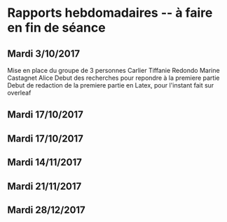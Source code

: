 # Rapports hebdomadaires -- à faire en fin de séance
## Mardi 3/10/2017
Mise en place du groupe de 3 personnes
	Carlier Tiffanie
	Redondo Marine
	Castagnet Alice
Debut des recherches pour repondre à la premiere partie
Debut de redaction de la premiere partie en Latex, pour l'instant fait sur overleaf
## Mardi 17/10/2017
## Mardi 17/10/2017
## Mardi 14/11/2017
## Mardi 21/11/2017
## Mardi 28/12/2017
